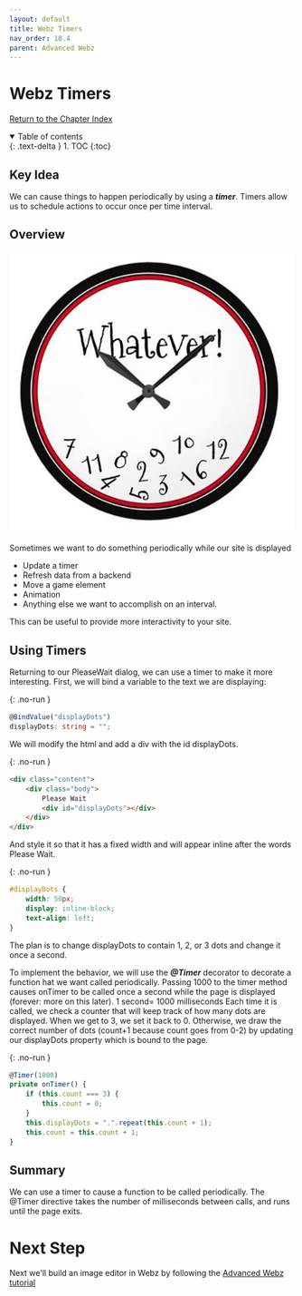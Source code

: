 ```yaml
---
layout: default
title: Webz Timers
nav_order: 10.4
parent: Advanced Webz
---
```


# Webz Timers

[Return to the Chapter Index](index.md)

<details open markdown="block">
  <summary>
    Table of contents
  </summary>
  {: .text-delta }
1. TOC
{:toc}
</details>

## Key Idea

We can cause things to happen periodically by using a **_timer_**. Timers allow us to schedule actions to occur once per time interval.

## Overview

![](../../assets/images/webz_9.jpg)

Sometimes we want to do something periodically while our site is displayed

-   Update a timer
-   Refresh data from a backend
-   Move a game element
-   Animation
-   Anything else we want to accomplish on an interval.

This can be useful to provide more interactivity to your site.

## Using Timers

Returning to our PleaseWait dialog, we can use a timer to make it more interesting.
First, we will bind a variable to the text we are displaying:

{: .no-run }

```typescript
@BindValue("displayDots")
displayDots: string = "";
```

We will modify the html and add a div with the id displayDots.

{: .no-run }

```html
<div class="content">
    <div class="body">
        Please Wait
        <div id="displayDots"></div>
    </div>
</div>
```

And style it so that it has a fixed width and will appear inline after the words Please Wait.

{: .no-run }

```css
#displayDots {
    width: 50px;
    display: inline-block;
    text-align: left;
}
```

The plan is to change displayDots to contain 1, 2, or 3 dots and change it once a second.

To implement the behavior, we will use the **_@Timer_** decorator to decorate a function hat we want called periodically.
Passing 1000 to the timer method causes onTimer to be called once a second while the page is displayed (forever: more on this later). 1 second= 1000 milliseconds
Each time it is called, we check a counter that will keep track of how many dots are displayed. When we get to 3, we set it back to 0. Otherwise, we draw the correct number of dots (count+1 because count goes from 0-2) by updating our displayDots property which is bound to the page.

{: .no-run }

```typescript
@Timer(1000)
private onTimer() {
	if (this.count === 3) {
		this.count = 0;
	}
	this.displayDots = ".".repeat(this.count + 1);
	this.count = this.count + 1;
}
```

## Summary

We can use a timer to cause a function to be called periodically. The @Timer directive takes the number of milliseconds between calls, and runs until the page exits.

# Next Step

Next we'll build an image editor in Webz by following the [Advanced Webz tutorial](./tutorial.md)
